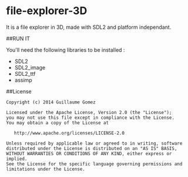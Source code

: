 file-explorer-3D
================

It is a file explorer in 3D, made with SDL2 and platform independant.

##RUN IT

You'll need the following libraries to be installed :
 * SDL2
 * SDL2_image
 * SDL2_ttf
 * assimp

##License

    Copyright (c) 2014 Guillaume Gomez

    Licensed under the Apache License, Version 2.0 (the "License");
    you may not use this file except in compliance with the License.
    You may obtain a copy of the License at

       http://www.apache.org/licenses/LICENSE-2.0

    Unless required by applicable law or agreed to in writing, software
    distributed under the License is distributed on an "AS IS" BASIS,
    WITHOUT WARRANTIES OR CONDITIONS OF ANY KIND, either express or implied.
    See the License for the specific language governing permissions and
    limitations under the License.
